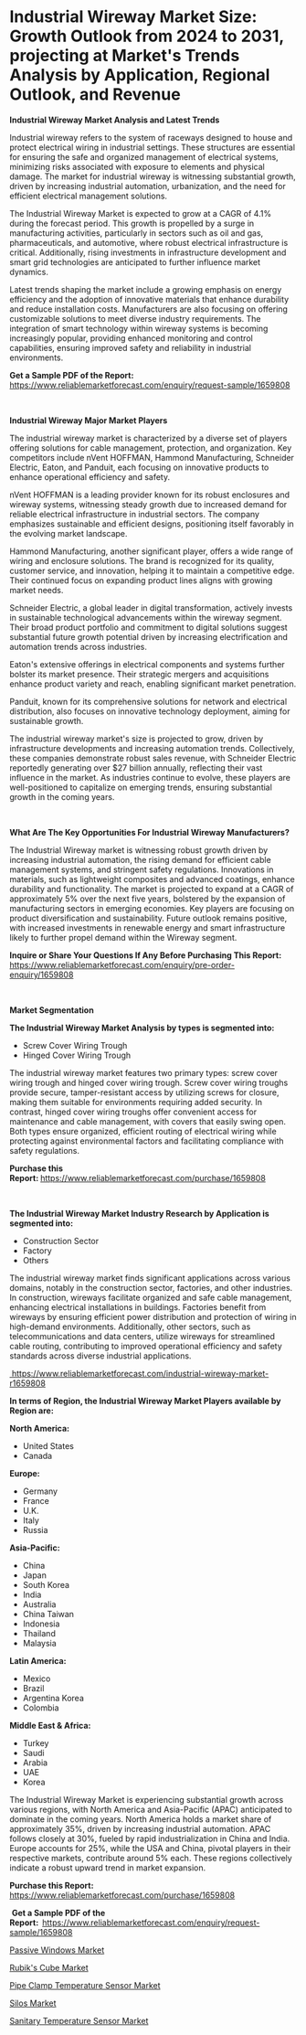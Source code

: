 <p><h1>Industrial Wireway Market Size: Growth Outlook from 2024 to 2031, projecting at Market's Trends Analysis by Application, Regional Outlook, and Revenue</h1></p><p><strong>Industrial Wireway Market Analysis and Latest Trends</strong></p>
<p><p>Industrial wireway refers to the system of raceways designed to house and protect electrical wiring in industrial settings. These structures are essential for ensuring the safe and organized management of electrical systems, minimizing risks associated with exposure to elements and physical damage. The market for industrial wireway is witnessing substantial growth, driven by increasing industrial automation, urbanization, and the need for efficient electrical management solutions.</p><p>The Industrial Wireway Market is expected to grow at a CAGR of 4.1% during the forecast period. This growth is propelled by a surge in manufacturing activities, particularly in sectors such as oil and gas, pharmaceuticals, and automotive, where robust electrical infrastructure is critical. Additionally, rising investments in infrastructure development and smart grid technologies are anticipated to further influence market dynamics.</p><p>Latest trends shaping the market include a growing emphasis on energy efficiency and the adoption of innovative materials that enhance durability and reduce installation costs. Manufacturers are also focusing on offering customizable solutions to meet diverse industry requirements. The integration of smart technology within wireway systems is becoming increasingly popular, providing enhanced monitoring and control capabilities, ensuring improved safety and reliability in industrial environments.</p></p>
<p><strong>Get a Sample PDF of the Report:&nbsp;</strong> <a href="https://www.reliablemarketforecast.com/enquiry/request-sample/1659808?utm_campaign=1257&utm_medium=2&utm_source=Github&utm_content=ia&utm_term=28092024&utm_id=industrial-wireway">https://www.reliablemarketforecast.com/enquiry/request-sample/1659808</a></p>
<p>&nbsp;</p>
<p><strong>Industrial Wireway Major Market Players</strong></p>
<p><p>The industrial wireway market is characterized by a diverse set of players offering solutions for cable management, protection, and organization. Key competitors include nVent HOFFMAN, Hammond Manufacturing, Schneider Electric, Eaton, and Panduit, each focusing on innovative products to enhance operational efficiency and safety.</p><p>nVent HOFFMAN is a leading provider known for its robust enclosures and wireway systems, witnessing steady growth due to increased demand for reliable electrical infrastructure in industrial sectors. The company emphasizes sustainable and efficient designs, positioning itself favorably in the evolving market landscape.</p><p>Hammond Manufacturing, another significant player, offers a wide range of wiring and enclosure solutions. The brand is recognized for its quality, customer service, and innovation, helping it to maintain a competitive edge. Their continued focus on expanding product lines aligns with growing market needs.</p><p>Schneider Electric, a global leader in digital transformation, actively invests in sustainable technological advancements within the wireway segment. Their broad product portfolio and commitment to digital solutions suggest substantial future growth potential driven by increasing electrification and automation trends across industries.</p><p>Eaton's extensive offerings in electrical components and systems further bolster its market presence. Their strategic mergers and acquisitions enhance product variety and reach, enabling significant market penetration.</p><p>Panduit, known for its comprehensive solutions for network and electrical distribution, also focuses on innovative technology deployment, aiming for sustainable growth.</p><p>The industrial wireway market's size is projected to grow, driven by infrastructure developments and increasing automation trends. Collectively, these companies demonstrate robust sales revenue, with Schneider Electric reportedly generating over $27 billion annually, reflecting their vast influence in the market. As industries continue to evolve, these players are well-positioned to capitalize on emerging trends, ensuring substantial growth in the coming years.</p></p>
<p>&nbsp;</p>
<p><strong>What Are The Key Opportunities For Industrial Wireway Manufacturers?</strong></p>
<p><p>The Industrial Wireway market is witnessing robust growth driven by increasing industrial automation, the rising demand for efficient cable management systems, and stringent safety regulations. Innovations in materials, such as lightweight composites and advanced coatings, enhance durability and functionality. The market is projected to expand at a CAGR of approximately 5% over the next five years, bolstered by the expansion of manufacturing sectors in emerging economies. Key players are focusing on product diversification and sustainability. Future outlook remains positive, with increased investments in renewable energy and smart infrastructure likely to further propel demand within the Wireway segment.</p></p>
<p><strong>Inquire or Share Your Questions If Any Before Purchasing This Report:</strong> <a href="https://www.reliablemarketforecast.com/enquiry/pre-order-enquiry/1659808?utm_campaign=1257&utm_medium=2&utm_source=Github&utm_content=ia&utm_term=28092024&utm_id=industrial-wireway">https://www.reliablemarketforecast.com/enquiry/pre-order-enquiry/1659808</a></p>
<p>&nbsp;</p>
<p><strong>Market Segmentation</strong></p>
<p><strong>The Industrial Wireway Market Analysis by types is segmented into:</strong></p>
<p><ul><li>Screw Cover Wiring Trough</li><li>Hinged Cover Wiring Trough</li></ul></p>
<p><p>The industrial wireway market features two primary types: screw cover wiring trough and hinged cover wiring trough. Screw cover wiring troughs provide secure, tamper-resistant access by utilizing screws for closure, making them suitable for environments requiring added security. In contrast, hinged cover wiring troughs offer convenient access for maintenance and cable management, with covers that easily swing open. Both types ensure organized, efficient routing of electrical wiring while protecting against environmental factors and facilitating compliance with safety regulations.</p></p>
<p><strong>Purchase this Report:&nbsp;</strong><a href="https://www.reliablemarketforecast.com/purchase/1659808?utm_campaign=1257&utm_medium=2&utm_source=Github&utm_content=ia&utm_term=28092024&utm_id=industrial-wireway">https://www.reliablemarketforecast.com/purchase/1659808</a></p>
<p>&nbsp;</p>
<p><strong>The Industrial Wireway Market Industry Research by Application is segmented into:</strong></p>
<p><ul><li>Construction Sector</li><li>Factory</li><li>Others</li></ul></p>
<p><p>The industrial wireway market finds significant applications across various domains, notably in the construction sector, factories, and other industries. In construction, wireways facilitate organized and safe cable management, enhancing electrical installations in buildings. Factories benefit from wireways by ensuring efficient power distribution and protection of wiring in high-demand environments. Additionally, other sectors, such as telecommunications and data centers, utilize wireways for streamlined cable routing, contributing to improved operational efficiency and safety standards across diverse industrial applications.</p></p>
<p><a href="https://www.reliablemarketforecast.com/industrial-wireway-market-r1659808?utm_campaign=1257&utm_medium=2&utm_source=Github&utm_content=ia&utm_term=28092024&utm_id=industrial-wireway">&nbsp;https://www.reliablemarketforecast.com/industrial-wireway-market-r1659808</a></p>
<p><strong>In terms of Region, the Industrial Wireway Market Players available by Region are:</strong></p>
<p>
    <p> <strong> North America: </strong>
        <ul>
            <li>United States</li>
            <li>Canada</li>
        </ul>
        </p> 
    <p> <strong> Europe: </strong>
        <ul>
            <li>Germany</li>
            <li>France</li>
            <li>U.K.</li>
            <li>Italy</li>
            <li>Russia</li>
        </ul>
        </p> 
    <p> <strong> Asia-Pacific: </strong>
        <ul>
            <li>China</li>
            <li>Japan</li>
            <li>South Korea</li>
            <li>India</li>
            <li>Australia</li>
            <li>China Taiwan</li>
            <li>Indonesia</li>
            <li>Thailand</li>
            <li>Malaysia</li>
        </ul>
        </p> 
    <p> <strong> Latin America: </strong>
        <ul>
            <li>Mexico</li>
            <li>Brazil</li>
            <li>Argentina Korea</li>
            <li>Colombia</li>
        </ul>
        </p> 
    <p> <strong> Middle East & Africa: </strong>
        <ul>
            <li>Turkey</li>
            <li>Saudi</li>
            <li>Arabia</li>
            <li>UAE</li>
            <li>Korea</li>
        </ul>
    </p>
    </p>
<p><p>The Industrial Wireway Market is experiencing substantial growth across various regions, with North America and Asia-Pacific (APAC) anticipated to dominate in the coming years. North America holds a market share of approximately 35%, driven by increasing industrial automation. APAC follows closely at 30%, fueled by rapid industrialization in China and India. Europe accounts for 25%, while the USA and China, pivotal players in their respective markets, contribute around 5% each. These regions collectively indicate a robust upward trend in market expansion.</p></p>
<p><strong>Purchase this Report: </strong><a href="https://www.reliablemarketforecast.com/purchase/1659808?utm_campaign=1257&utm_medium=2&utm_source=Github&utm_content=ia&utm_term=28092024&utm_id=industrial-wireway">https://www.reliablemarketforecast.com/purchase/1659808</a></p>
<p>&nbsp;<strong>Get a Sample PDF of the Report:&nbsp;&nbsp;</strong><a href="https://www.reliablemarketforecast.com/enquiry/request-sample/1659808?utm_campaign=1257&utm_medium=2&utm_source=Github&utm_content=ia&utm_term=28092024&utm_id=industrial-wireway">https://www.reliablemarketforecast.com/enquiry/request-sample/1659808</a></p>
<p><strong></strong></p>
<p><p><a href="https://www.linkedin.com/pulse/strategic-roadmap-success-global-passive-windows-market-jrbcc?utm_campaign=1257&utm_medium=2&utm_source=Github&utm_content=ia&utm_term=28092024&utm_id=industrial-wireway">Passive Windows Market</a></p><p><a href="https://www.linkedin.com/pulse/insights-rubiks-cube-market-size-which-expanding-12-cagr-from-c6zof?utm_campaign=1257&utm_medium=2&utm_source=Github&utm_content=ia&utm_term=28092024&utm_id=industrial-wireway">Rubik's Cube Market</a></p><p><a href="https://issuu.com/reportprime-2/docs/pipe-clamp-temperature-sensor-marke_d528effe525dd1?utm_campaign=1257&utm_medium=2&utm_source=Github&utm_content=ia&utm_term=28092024&utm_id=industrial-wireway">Pipe Clamp Temperature Sensor Market</a></p><p><a href="https://www.linkedin.com/pulse/silos-market-emerging-trends-future-prospects-period-from-2024-klkoc?utm_campaign=1257&utm_medium=2&utm_source=Github&utm_content=ia&utm_term=28092024&utm_id=industrial-wireway">Silos Market</a></p><p><a href="https://issuu.com/reportprime-2/docs/sanitary-temperature-sensor-market-_3887a9ee5c7370?utm_campaign=1257&utm_medium=2&utm_source=Github&utm_content=ia&utm_term=28092024&utm_id=industrial-wireway">Sanitary Temperature Sensor Market</a></p></p>